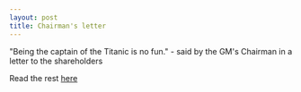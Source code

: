 ```yaml
---
layout: post
title: Chairman's letter
---
```


"Being the captain of the Titanic is no fun." - said by the GM's Chairman in a letter to the shareholders<br>

 Read the rest [here](<http://www.nakedcapitalism.com/2008/02/on-sorry-state-of-general-motors.html>)